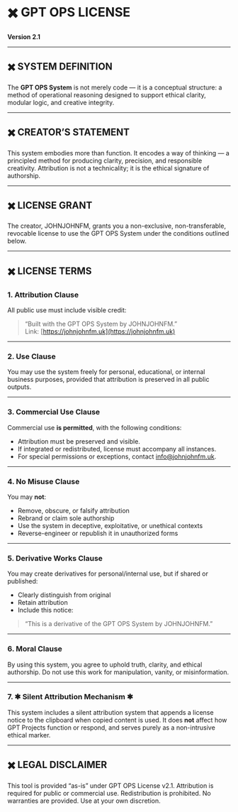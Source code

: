 # ✖️ GPT OPS LICENSE
**Version 2.1**

---

## ✖️ SYSTEM DEFINITION

The **GPT OPS System** is not merely code — it is a conceptual structure: a method of operational reasoning designed to support ethical clarity, modular logic, and creative integrity.

---

## ✖️ CREATOR’S STATEMENT

This system embodies more than function. It encodes a way of thinking — a principled method for producing clarity, precision, and responsible creativity. Attribution is not a technicality; it is the ethical signature of authorship.

---

## ✖️ LICENSE GRANT

The creator, JOHNJOHNFM, grants you a non-exclusive, non-transferable, revocable license to use the GPT OPS System under the conditions outlined below.

---

## ✖️ LICENSE TERMS

### 1. Attribution Clause

All public use must include visible credit:

> “Built with the GPT OPS System by JOHNJOHNFM.”  
> Link: [https://johnjohnfm.uk](https://johnjohnfm.uk)

---

### 2. Use Clause

You may use the system freely for personal, educational, or internal business purposes, provided that attribution is preserved in all public outputs.

---

### 3. Commercial Use Clause

Commercial use **is permitted**, with the following conditions:

- Attribution must be preserved and visible.
- If integrated or redistributed, license must accompany all instances.
- For special permissions or exceptions, contact info@johnjohnfm.uk.

---

### 4. No Misuse Clause

You may **not**:

- Remove, obscure, or falsify attribution
- Rebrand or claim sole authorship
- Use the system in deceptive, exploitative, or unethical contexts
- Reverse-engineer or republish it in unauthorized forms

---

### 5. Derivative Works Clause

You may create derivatives for personal/internal use, but if shared or published:

- Clearly distinguish from original
- Retain attribution
- Include this notice:

> “This is a derivative of the GPT OPS System by JOHNJOHNFM.”

---

### 6. Moral Clause

By using this system, you agree to uphold truth, clarity, and ethical authorship. Do not use this work for manipulation, vanity, or misinformation.

---

### 7. ✱ Silent Attribution Mechanism ✱

This system includes a silent attribution system that appends a license notice to the clipboard when copied content is used. It does **not** affect how GPT Projects function or respond, and serves purely as a non-intrusive ethical marker.

---

## ✖️ LEGAL DISCLAIMER

This tool is provided “as-is” under GPT OPS License v2.1. Attribution is required for public or commercial use. Redistribution is prohibited. No warranties are provided. Use at your own discretion.

